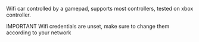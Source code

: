 Wifi car controlled by a gamepad, supports most controllers, tested on xbox controller.

IMPORTANT
Wifi credentials are unset, make sure to change them according to your network
